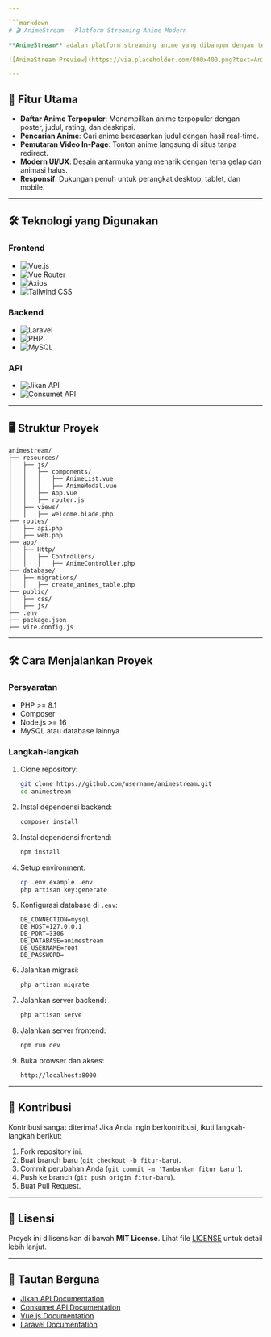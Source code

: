 ```yaml
---

```markdown
# 🎬 AnimeStream - Platform Streaming Anime Modern

**AnimeStream** adalah platform streaming anime yang dibangun dengan teknologi modern untuk memberikan pengalaman menonton anime yang nyaman dan menarik. Proyek ini menggunakan **Vue.js** untuk frontend dan **Laravel** untuk backend, dengan integrasi API dari **Jikan** dan **Consumet**.

![AnimeStream Preview](https://via.placeholder.com/800x400.png?text=AnimeStream+Preview) <!-- Ganti dengan screenshot proyek Anda -->

---
```


## 🚀 Fitur Utama

- **Daftar Anime Terpopuler**: Menampilkan anime terpopuler dengan poster, judul, rating, dan deskripsi.
- **Pencarian Anime**: Cari anime berdasarkan judul dengan hasil real-time.
- **Pemutaran Video In-Page**: Tonton anime langsung di situs tanpa redirect.
- **Modern UI/UX**: Desain antarmuka yang menarik dengan tema gelap dan animasi halus.
- **Responsif**: Dukungan penuh untuk perangkat desktop, tablet, dan mobile.

---

## 🛠 Teknologi yang Digunakan

### Frontend
- ![Vue.js](https://img.shields.io/badge/Vue.js-4FC08D?style=for-the-badge&logo=vuedotjs&logoColor=white)
- ![Vue Router](https://img.shields.io/badge/Vue_Router-4FC08D?style=for-the-badge&logo=vuedotjs&logoColor=white)
- ![Axios](https://img.shields.io/badge/Axios-5A29E4?style=for-the-badge&logo=axios&logoColor=white)
- ![Tailwind CSS](https://img.shields.io/badge/Tailwind_CSS-38B2AC?style=for-the-badge&logo=tailwind-css&logoColor=white)

### Backend
- ![Laravel](https://img.shields.io/badge/Laravel-FF2D20?style=for-the-badge&logo=laravel&logoColor=white)
- ![PHP](https://img.shields.io/badge/PHP-777BB4?style=for-the-badge&logo=php&logoColor=white)
- ![MySQL](https://img.shields.io/badge/MySQL-4479A1?style=for-the-badge&logo=mysql&logoColor=white)

### API
- ![Jikan API](https://img.shields.io/badge/Jikan_API-000000?style=for-the-badge&logo=myanimelist&logoColor=white)
- ![Consumet API](https://img.shields.io/badge/Consumet_API-00B4D8?style=for-the-badge)

---

## 🖥️ Struktur Proyek

```plaintext
animestream/
├── resources/
│   ├── js/
│   │   ├── components/
│   │   │   ├── AnimeList.vue
│   │   │   ├── AnimeModal.vue
│   │   ├── App.vue
│   │   ├── router.js
│   ├── views/
│   │   ├── welcome.blade.php
├── routes/
│   ├── api.php
│   ├── web.php
├── app/
│   ├── Http/
│   │   ├── Controllers/
│   │   │   ├── AnimeController.php
├── database/
│   ├── migrations/
│   │   ├── create_animes_table.php
├── public/
│   ├── css/
│   ├── js/
├── .env
├── package.json
├── vite.config.js
```

---

## 🛠️ Cara Menjalankan Proyek

### Persyaratan
- PHP >= 8.1
- Composer
- Node.js >= 16
- MySQL atau database lainnya

### Langkah-langkah
1. Clone repository:
   ```bash
   git clone https://github.com/username/animestream.git
   cd animestream
   ```

2. Instal dependensi backend:
   ```bash
   composer install
   ```

3. Instal dependensi frontend:
   ```bash
   npm install
   ```

4. Setup environment:
   ```bash
   cp .env.example .env
   php artisan key:generate
   ```

5. Konfigurasi database di `.env`:
   ```env
   DB_CONNECTION=mysql
   DB_HOST=127.0.0.1
   DB_PORT=3306
   DB_DATABASE=animestream
   DB_USERNAME=root
   DB_PASSWORD=
   ```

6. Jalankan migrasi:
   ```bash
   php artisan migrate
   ```

7. Jalankan server backend:
   ```bash
   php artisan serve
   ```

8. Jalankan server frontend:
   ```bash
   npm run dev
   ```

9. Buka browser dan akses:
   ```
   http://localhost:8000
   ```

---

## 🤝 Kontribusi

Kontribusi sangat diterima! Jika Anda ingin berkontribusi, ikuti langkah-langkah berikut:
1. Fork repository ini.
2. Buat branch baru (`git checkout -b fitur-baru`).
3. Commit perubahan Anda (`git commit -m 'Tambahkan fitur baru'`).
4. Push ke branch (`git push origin fitur-baru`).
5. Buat Pull Request.

---

## 📄 Lisensi

Proyek ini dilisensikan di bawah **MIT License**. Lihat file [LICENSE](LICENSE) untuk detail lebih lanjut.

---

## 📌 Tautan Berguna
- [Jikan API Documentation](https://jikan.moe/)
- [Consumet API Documentation](https://consumet.org/)
- [Vue.js Documentation](https://vuejs.org/)
- [Laravel Documentation](https://laravel.com/)
```
